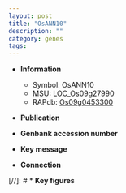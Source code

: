 ```yaml
---
layout: post
title: "OsANN10"
description: ""
category: genes
tags: 
---
```


* **Information**  
    + Symbol: OsANN10  
    + MSU: [LOC_Os09g27990](http://rice.uga.edu/cgi-bin/ORF_infopage.cgi?orf=LOC_Os09g27990)  
    + RAPdb: [Os09g0453300](http://rapdb.dna.affrc.go.jp/viewer/gbrowse_details/irgsp1?name=Os09g0453300)  

* **Publication**  

* **Genbank accession number**  

* **Key message**  

* **Connection**  

[//]: # * **Key figures**  



